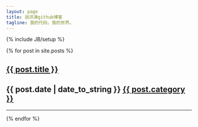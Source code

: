 ```yaml
---
layout: page
title: 翁洪涛github博客
tagline: 我的代码，我的世界。
---
```

{% include JB/setup %}
    

{% for post in site.posts %}  

## <a href="{{ BASE_PATH }}{{ post.url }}">{{ post.title }}</a>

## <span>{{ post.date | date_to_string }}</span>  <span><a href="{{ BASE_PATH }}categories.html#{{ post.category}}-ref">{{ post.category }}</a></span>

***
{% endfor %}




